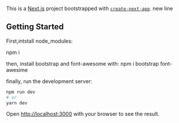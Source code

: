This is a [Next.js](https://nextjs.org/) project bootstrapped with [`create-next-app`](https://github.com/vercel/next.js/tree/canary/packages/create-next-app).
new line
## Getting Started

First,intstall node_modules:

npm i

then, install bootstrap and font-awesome with:
npm i bootstrap font-awesime

finally, run the development server:

```bash
npm run dev
# or
yarn dev
```

Open [http://localhost:3000](http://localhost:3000) with your browser to see the result. 
